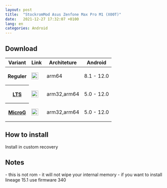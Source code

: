 ```yaml
---
layout: post
title:  "StockromMod Asus Zenfone Max Pro M1 (X00T)"
date:   2021-12-27 17:32:07 +0100
lang: en
categories: Android
---
```



<h2>Download</h2>
<div class="table-responsive">
  <table class="table">
    <thead>
    <tr>
      <th scope="col">Variant</th>
      <th scope="col">Link</th>
      <th scope="col">Architeture</th>
      <th scope="col">Android</th>
    </tr>
  </thead>
  <tbody>
    <tr>
      <th scope="row">Reguler</th>
      <td><a href="https://sourceforge.net/projects/litegapps/files/litegapps++/"><img src="pages/images/d.png" alt="Download" style="width:22px;height:22px;"></a></td>
      <td><p>arm64</p></td>
      <td><p>8.1 - 12.0</td>
    </tr>
    <tr>
      <th scope="row"><a href="/pages/lts.html">LTS</a></th>
      <td><a href="https://sourceforge.net/projects/litegapps/files/litegapps++/LTS/"><img src="pages/images/d.png" alt="Download" style="width:22px;height:22px;"></a></td>
      <td><p>arm32,arm64</p></td>
      <td><p>5.0 - 12.0</td>
    </tr>
    <tr>
      <th scope="row"><a href="https://microg.org/">MicroG</a></th>
      <td><a href="https://sourceforge.net/projects/litegapps/files/litegapps++/microg/"><img src="pages/images/d.png" alt="Download" style="width:22px;height:22px;"></a></td>
      <td><p>arm32,arm64</p></td>
      <td><p>5.0 - 12.0</td>
    </tr>
    </table>
    </div>
</div>
</div>
<h2>How to install</h2>
<p>Install in custom recovery</p>
<h2> Notes </h2>
- this is not rom
- it will not wipe your internal memory
- if you want to install lineage 15.1 use firmware 340
